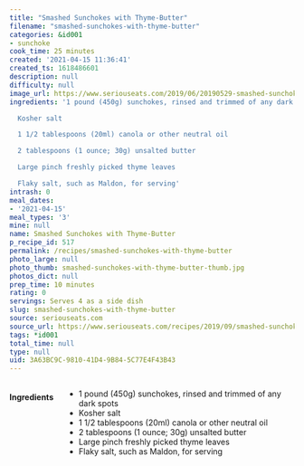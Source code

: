 ```yaml
---
title: "Smashed Sunchokes with Thyme-Butter"
filename: "smashed-sunchokes-with-thyme-butter"
categories: &id001
- sunchoke
cook_time: 25 minutes
created: '2021-04-15 11:36:41'
created_ts: 1618486601
description: null
difficulty: null
image_url: https://www.seriouseats.com/2019/06/20190529-smashed-sunchokes-vicky-wasik-10-200x150.jpg
ingredients: '1 pound (450g) sunchokes, rinsed and trimmed of any dark spots

  Kosher salt

  1 1/2 tablespoons (20ml) canola or other neutral oil

  2 tablespoons (1 ounce; 30g) unsalted butter

  Large pinch freshly picked thyme leaves

  Flaky salt, such as Maldon, for serving'
intrash: 0
meal_dates:
- '2021-04-15'
meal_types: '3'
mine: null
name: Smashed Sunchokes with Thyme-Butter
p_recipe_id: 517
permalink: /recipes/smashed-sunchokes-with-thyme-butter
photo_large: null
photo_thumb: smashed-sunchokes-with-thyme-butter-thumb.jpg
photos_dict: null
prep_time: 10 minutes
rating: 0
servings: Serves 4 as a side dish
slug: smashed-sunchokes-with-thyme-butter
source: seriouseats.com
source_url: https://www.seriouseats.com/recipes/2019/09/smashed-sunchokes-with-thyme-butter.html
tags: *id001
total_time: null
type: null
uid: 3A63BC9C-9810-41D4-9B84-5C77E4F43B43
---
```

<div class="large-8 medium-7 columns" id="writeup">	</div><!-- #writeup -->
</div><!-- #row-one -->
<div class="row" id="row-two">	<div class="medium-4 small-5 columns" id="ingredients"><h4>Ingredients</h4><div class="box box-ingredients content"><ul>
<li>1 pound (450g) sunchokes, rinsed and trimmed of any dark spots</li>
<li>Kosher salt</li>
<li>1 1/2 tablespoons (20ml) canola or other neutral oil</li>
<li>2 tablespoons (1 ounce; 30g) unsalted butter</li>
<li>Large pinch freshly picked thyme leaves</li>
<li>Flaky salt, such as Maldon, for serving</li>
</ul>
</div>	</div>	<div class="medium-6 small-7 columns" id="directions">	</div>